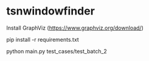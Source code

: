# tsnwindowfinder
Install GraphViz (https://www.graphviz.org/download/)

pip install -r requirements.txt

python main.py test_cases/test_batch_2
